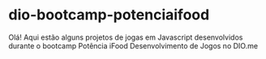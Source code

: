 # dio-bootcamp-potenciaifood
Olá! Aqui estão alguns projetos de jogas em Javascript desenvolvidos durante o bootcamp Potência iFood Desenvolvimento de Jogos no DIO.me
